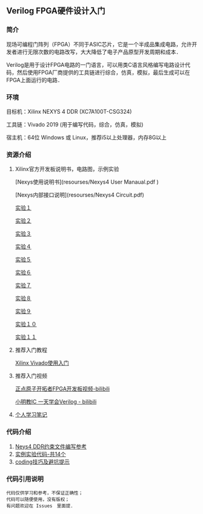 ## Verilog  FPGA硬件设计入门

### 简介

现场可编程门阵列（FPGA）不同于ASIC芯片，它是一个半成品集成电路，允许开发者进行无限次数的电路改写，大大降低了电子产品原型开发周期和成本．

Verilog是用于设计FPGA电路的一门语言，可以用类C语言风格编写电路设计代码，然后使用FPGA厂商提供的工具链进行综合，仿真，模拟，最后生成可以在FPGA上面运行的电路．



### 环境

目标机：Xilinx NEXYS 4 DDR (XC7A100T-CSG324)

工具链：Vivado 2019 (用于编写代码，综合，仿真，模拟)

宿主机：64位  Windows 或 Linux，推荐i5以上处理器，内存8G以上



### 资源介绍

1. Xilinx官方开发板说明书，电路图，示例实验

   [Nexys使用说明书](resourses/Nexys4 User Manaual.pdf )

   [Nexys内部接口说明](resourses/Nexys4 Circuit.pdf)

   [实验１](resourses/lab1.pdf)

   [实验２](resourses/lab2.pdf)

   [实验３](resourses/lab3.pdf)

   [实验４](resourses/lab4.pdf)

   [实验５](resourses/lab5.pdf)

   [实验６](resourses/lab6.pdf)

   [实验７](resourses/lab7.pdf)

   [实验８](resourses/lab8.pdf)

   [实验９](resourses/lab9.pdf)

   [实验１０](resourses/lab10.pdf)

   [实验１１](resourses/lab11.pdf)

2. 推荐入门教程

   [Xilinx Vivado使用入门](<http://www.paincker.com/category/hacker/embedded/pld>)

3. 推荐入门视频

   [正点原子开拓者FPGA开发板视频-bilibili](<https://www.bilibili.com/video/av46679537>)

   [小明教IC 一天学会Verilog - bilibili](<https://www.bilibili.com/video/av10522456>)

4. [个人学习笔记](resourses/notes.pdf)



### 代码介绍

1. [Neys4 DDR约束文件编写参考](Nexys4DDR_Master.xdc)
2. [实例实验代码-共14个](codes)
3. [coding技巧及避坑提示](tricks.md)



### 代码引用说明

```
代码仅供学习和参考，不保证正确性；
代码可以随便使用，没有版权；
有问题欢迎在 Issues　里面提.
```



